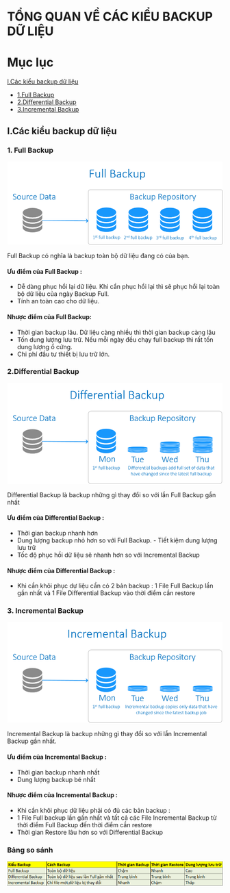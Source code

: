 # TỔNG QUAN VỀ CÁC KIỂU BACKUP DỮ LIỆU

# Mục lục 
[I.Các kiểu backup dữ liệu](#I)
- [1.Full Backup](#1)
- [2.Differential Backup](#2)
- [3.Incremental Backup](#3)


<a name="I"></a>

## I.Các kiểu backup dữ liệu

<a name="1"></a>

### 1. Full Backup

![](../images/thin_thick/t14.png)

Full Backup có nghĩa là backup toàn bộ dữ liệu đang có của bạn.  

#### Ưu điểm của Full Backup :
- Dễ dàng phục hồi lại dữ liệu. Khi cần phục hồi lại thì sẽ phục hồi lại toàn bộ dữ liệu của ngày Backup Full.
- Tính an toàn cao cho dữ liệu.
#### Nhược điểm của Full Backup:

- Thời gian backup lâu. Dữ liệu càng nhiều thì thời gian backup càng lâu
- Tốn dung lượng lưu trữ. Nếu mỗi ngày đều chạy full backup thì rất tốn dung lượng ổ cứng.
- Chi phí đầu tư thiết bị lưu trữ lớn.  

<a name="2"></a>

### 2.Differential Backup

![](../images/thin_thick/t15.png)

Differential Backup là backup những gì thay đổi so với lần Full Backup gần nhất  
#### Ưu điểm của Differential Backup :

- Thời gian backup nhanh hơn
- Dung lượng backup nhỏ hơn so với Full Backup. - Tiết kiệm dung lượng lưu trữ
- Tốc độ phục hồi dữ liệu sẽ nhanh hơn so với Incremental Backup
#### Nhược điểm của Differential Backup :

- Khi cần khôi phục dự liệu cần có 2 bản backup :
1 File Full Backup lần gần nhất và 1 File Differential Backup vào thời điểm cần restore

<a name="3"></a>

### 3. Incremental Backup 

![](../images/thin_thick/t16.png) 

Incremental Backup là backup những gì thay đổi so với lần Incremental Backup gần nhất.  

#### Ưu điểm của Incremental Backup :

- Thời gian backup nhanh nhất
- Dung lượng backup bé nhất
#### Nhược điểm của Incremental Backup :

- Khi cần khôi phục dữ liệu phải có đủ các bản backup :
- 1 File Full backup lần gần nhất và tất cả các File Incremental Backup từ thời điểm Full Backup đến thời điểm cần restore
- Thời gian Restore lâu hơn so với Differential Backup

### Bảng so sánh

![](../images/thin_thick/t12.png)





